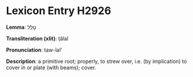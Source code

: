 # Lexicon Entry H2926

**Lemma**: טָלַל

**Transliteration (xlit)**: ṭâlal

**Pronunciation**: taw-lal'

**Description**:
a primitive root; properly, to strew over, i.e. (by implication) to cover in or plate (with beams); cover.
